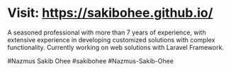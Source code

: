 # Visit: https://sakibohee.github.io/
A seasoned professional with more than 7 years of experience, with extensive experience in developing customized solutions with complex functionality. Currently working on web solutions with Laravel Framework. 

#Nazmus Sakib Ohee
#sakibohee
#Nazmus-Sakib-Ohee

